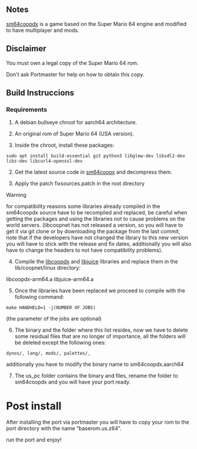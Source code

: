 
## Notes

[sm64coopdx](https://github.com/coop-deluxe/sm64coopdx) is a game based on the Super Mario 64 engine and modified to have multiplayer and mods.

## Disclaimer

You must own a legal copy of the Super Mario 64 rom.

Don't ask Portmaster for help on how to obtain this copy.

## Build Instruccions

### Requirements

1. A debian bullseye chroot for aarch64 architecture.
2. An original rom of Super Mario 64 (USA version).


1. Inside the chroot, install these packages:

```
sudo apt install build-essential git python3 libglew-dev libsdl2-dev libz-dev libcurl4-openssl-dev
```

2. Get the latest source code in [sm64coopx](https://github.com/coop-deluxe/sm64coopdx/releases/latest) and decompress them.

3. Apply the patch fixsources.patch in the root directory

> [!WARNING]
> for compatibility reasons some libraries already compiled in the sm64coopdx source have to be recompiled and replaced, be careful when getting the packages and using the libraries not to cause problems on the world servers. (libcoopnet has not released a version, so you will have to get it via git clone or by downloading the package from the last commit, note that if the developers have not changed the library to this new version you will have to stick with the release and fix dates, additionally you will also have to change the headers to not have compatibility problems).

4. Compile the [libcoopdx](https://github.com/Isaac0-dev/coopnet.git) and [libjuice](https://github.com/paullouisageneau/libjuice) libraries and replace them in the lib/coopnet/linux directory:

libcoopdx-arm64.a
libjuice-arm64.a

5. Once the libraries have been replaced we proceed to compile with the following command:

```
make HANDHELD=1 -j(NUMBER OF JOBS)
```
(the parameter of the jobs are optional)

6. The binary and the folder where this list resides, now we have to delete some residual files that are no longer of importance, all the folders will be deleted except the following ones:

```
dynos/, lang/, mods/, palettes/,
```

additionally you have to modify the binary name to sm64coopdx.aarch64

7. The us_pc folder contains the binary and files, rename the folder to sm64coopdx and you will have your port ready.

# Post install

After installing the port via portmaster you will have to copy your rom to the port directory with the name “baserom.us.z64”.

run the port and enjoy!


